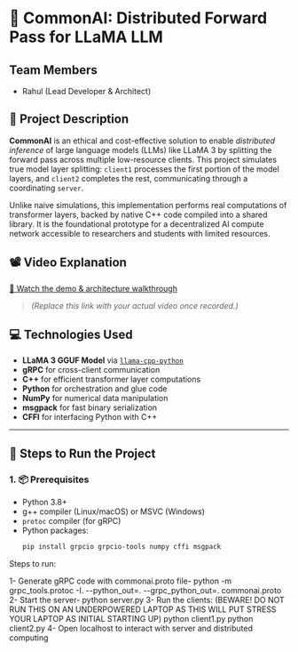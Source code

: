 # 🧠 CommonAI: Distributed Forward Pass for LLaMA LLM

## Team Members
- Rahul (Lead Developer & Architect)

## 📄 Project Description

**CommonAI** is an ethical and cost-effective solution to enable *distributed inference* of large language models (LLMs) like LLaMA 3 by splitting the forward pass across multiple low-resource clients. This project simulates true model layer splitting: `client1` processes the first portion of the model layers, and `client2` completes the rest, communicating through a coordinating `server`.

Unlike naive simulations, this implementation performs real computations of transformer layers, backed by native C++ code compiled into a shared library. It is the foundational prototype for a decentralized AI compute network accessible to researchers and students with limited resources.

## 📽️ Video Explanation
[🔗 Watch the demo & architecture walkthrough]()

> *(Replace this link with your actual video once recorded.)*

## 💻 Technologies Used
- **LLaMA 3 GGUF Model** via [`llama-cpp-python`](https://github.com/abetlen/llama-cpp-python)
- **gRPC** for cross-client communication
- **C++** for efficient transformer layer computations
- **Python** for orchestration and glue code
- **NumPy** for numerical data manipulation
- **msgpack** for fast binary serialization
- **CFFI** for interfacing Python with C++

---

## 🚀 Steps to Run the Project

### 1. 📦 Prerequisites

- Python 3.8+
- g++ compiler (Linux/macOS) or MSVC (Windows)
- `protoc` compiler (for gRPC)
- Python packages:
  ```bash
  pip install grpcio grpcio-tools numpy cffi msgpack

Steps to run:

1- Generate gRPC code with commonai.proto file- python -m grpc_tools.protoc -I. --python_out=. --grpc_python_out=. commonai.proto
2- Start the server- python server.py
3- Run the clients: (BEWARE! DO NOT RUN THIS ON AN UNDERPOWERED LAPTOP AS THIS WILL PUT STRESS YOUR LAPTOP AS INITIAL STARTING UP)
python client1.py
python client2.py
4- Open localhost to interact with server and distributed computing
